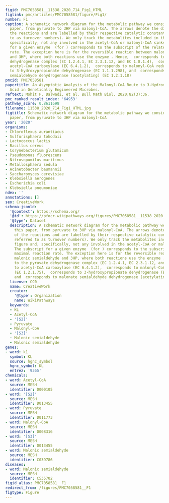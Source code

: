 ```yaml
---
figid: PMC7058581__11538_2020_714_Fig1_HTML
figlink: pmc/articles/PMC7058581/figure/Fig1/
number: F1
caption: A schematic network diagram for the metabolic pathway we consider in this
  paper, from pyruvate to 3HP via malonyl-CoA. The arrows denote the direction of
  the reactions and are labelled by their respective catalytic constants (also referred
  to as turnover numbers). We only track the metabolites included in this figure and,
  specifically, not any involved in the acetyl-CoA or malonyl-CoA sinks. The subscript
  for a given enzyme  (for ) corresponds to the subscript of the related maximal reaction
  rate. The exception here is for the reversible reaction between malonic semialdehyde
  and 3HP, where both reactions use the enzyme . Hence,  corresponds to the pyruvate
  dehydrogenase complex (EC 1.2.4.1, EC 2.3.1.12, and EC 1.8.1.4),  corresponds to
  acetyl-CoA carboxylase (EC 6.4.1.2),  corresponds to malonyl-CoA reductase (EC 1.2.1.75),  corresponds
  to 3-hydroxypropionate dehydrogenase (EC 1.1.1.298), and  corresponds to malonate
  semialdehyde dehydrogenase (acetylating) (EC 1.2.1.18)
pmcid: PMC7058581
papertitle: An Asymptotic Analysis of the Malonyl-CoA Route to 3-Hydroxypropionic
  Acid in Genetically Engineered Microbes.
reftext: Mohit P. Dalwadi, et al. Bull Math Biol. 2020;82(3):36.
pmc_ranked_result_index: '64953'
pathway_score: 0.8611698
filename: 11538_2020_714_Fig1_HTML.jpg
figtitle: Schematic network diagram for the metabolic pathway we consider in this
  paper, from pyruvate to 3HP via malonyl-CoA
year: '2020'
organisms:
- Chloroflexus aurantiacus
- Sulfurisphaera tokodaii
- Lactococcus lactis
- Bacillus cereus
- Corynebacterium glutamicum
- Pseudomonas fluorescens
- Nitrosopumilus maritimus
- Metallosphaera sedula
- Acinetobacter baumannii
- Saccharomyces cerevisiae
- Klebsiella aerogenes
- Escherichia coli
- Klebsiella pneumoniae
ndex: ''
annotations: []
seo: CreativeWork
schema-jsonld:
  '@context': https://schema.org/
  '@id': https://pfocr.wikipathways.org/figures/PMC7058581__11538_2020_714_Fig1_HTML.html
  '@type': Dataset
  description: A schematic network diagram for the metabolic pathway we consider in
    this paper, from pyruvate to 3HP via malonyl-CoA. The arrows denote the direction
    of the reactions and are labelled by their respective catalytic constants (also
    referred to as turnover numbers). We only track the metabolites included in this
    figure and, specifically, not any involved in the acetyl-CoA or malonyl-CoA sinks.
    The subscript for a given enzyme  (for ) corresponds to the subscript of the related
    maximal reaction rate. The exception here is for the reversible reaction between
    malonic semialdehyde and 3HP, where both reactions use the enzyme . Hence,  corresponds
    to the pyruvate dehydrogenase complex (EC 1.2.4.1, EC 2.3.1.12, and EC 1.8.1.4),  corresponds
    to acetyl-CoA carboxylase (EC 6.4.1.2),  corresponds to malonyl-CoA reductase
    (EC 1.2.1.75),  corresponds to 3-hydroxypropionate dehydrogenase (EC 1.1.1.298),
    and  corresponds to malonate semialdehyde dehydrogenase (acetylating) (EC 1.2.1.18)
  license: CC0
  name: CreativeWork
  creator:
    '@type': Organization
    name: WikiPathways
  keywords:
  - KL
  - Acetyl-CoA
  - '[S2]'
  - Pyruvate
  - Malonyl-CoA
  - '[S3]'
  - Malonic semialdehyde
  - Malonic semialdehyde
genes:
- word: k1
  symbol: KL
  source: hgnc_symbol
  hgnc_symbol: KL
  entrez: '9365'
chemicals:
- word: Acetyl-CoA
  source: MESH
  identifier: D000105
- word: '[S2]'
  source: MESH
  identifier: D013455
- word: Pyruvate
  source: MESH
  identifier: D011773
- word: Malonyl-CoA
  source: MESH
  identifier: D008316
- word: '[S3]'
  source: MESH
  identifier: D013455
- word: Malonic semialdehyde
  source: MESH
  identifier: C039786
diseases:
- word: Malonic semialdehyde
  source: MESH
  identifier: C535702
figid_alias: PMC7058581__F1
redirect_from: /figures/PMC7058581__F1
figtype: Figure
---
```

